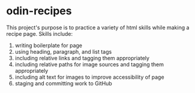 # odin-recipes 

This project's purpose is to practice a variety of html skills while making a recipe page. Skills include:

1. writing boilerplate for page
2. using heading, paragraph, and list tags
3. including relative links and tagging them appropriately
4. including relative paths for image sources and tagging them appropriately
5. including alt text for images to improve accessibility of page 
6. staging and committing work to GitHub

